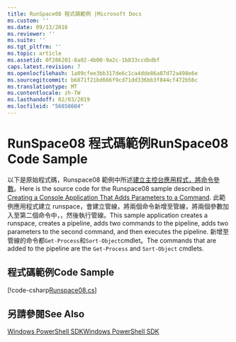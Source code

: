 ```yaml
---
title: RunSpace08 程式碼範例 |Microsoft Docs
ms.custom: ''
ms.date: 09/13/2016
ms.reviewer: ''
ms.suite: ''
ms.tgt_pltfrm: ''
ms.topic: article
ms.assetid: 0f286201-8a02-4b00-9a2c-1b833ccdbdbf
caps.latest.revision: 7
ms.openlocfilehash: 1a09cfee3bb317de6c1ca4dde86a87d72a498e6e
ms.sourcegitcommit: b6871f21bd666f9cd71dd336bb3f844cf472b56c
ms.translationtype: MT
ms.contentlocale: zh-TW
ms.lasthandoff: 02/03/2019
ms.locfileid: "56858604"
---
```

# <a name="runspace08-code-sample"></a><span data-ttu-id="6acb6-102">RunSpace08 程式碼範例</span><span class="sxs-lookup"><span data-stu-id="6acb6-102">RunSpace08 Code Sample</span></span>

<span data-ttu-id="6acb6-103">以下是原始程式碼，Runspace08 範例中所述[建立主控台應用程式，將命令參數](http://msdn.microsoft.com/en-us/848b2b46-60f1-4a86-b448-cfc7c0cccfba)。</span><span class="sxs-lookup"><span data-stu-id="6acb6-103">Here is the source code for the Runspace08 sample described in [Creating a Console Application That Adds Parameters to a Command](http://msdn.microsoft.com/en-us/848b2b46-60f1-4a86-b448-cfc7c0cccfba).</span></span> <span data-ttu-id="6acb6-104">此範例應用程式建立 runspace，會建立管線，將兩個命令新增至管線，將兩個參數加入至第二個命令中，，然後執行管線。</span><span class="sxs-lookup"><span data-stu-id="6acb6-104">This sample application creates a runspace, creates a pipeline, adds two commands to the pipeline, adds two parameters to the second command, and then executes the pipeline.</span></span> <span data-ttu-id="6acb6-105">新增至管線的命令都`Get-Process`和`Sort-Object`cmdlet。</span><span class="sxs-lookup"><span data-stu-id="6acb6-105">The commands that are added to the pipeline are the `Get-Process` and `Sort-Object` cmdlets.</span></span>

## <a name="code-sample"></a><span data-ttu-id="6acb6-106">程式碼範例</span><span class="sxs-lookup"><span data-stu-id="6acb6-106">Code Sample</span></span>

[!code-csharp[Runspace08.cs](../../powershell-sdk-samples/SDK-2.0/csharp/Runspace08/Runspace08.cs#L11-L86 "Runspace08.cs")]

## <a name="see-also"></a><span data-ttu-id="6acb6-107">另請參閱</span><span class="sxs-lookup"><span data-stu-id="6acb6-107">See Also</span></span>

[<span data-ttu-id="6acb6-108">Windows PowerShell SDK</span><span class="sxs-lookup"><span data-stu-id="6acb6-108">Windows PowerShell SDK</span></span>](../windows-powershell-reference.md)
